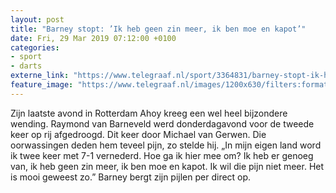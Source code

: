 ```yaml
---
layout: post
title: "Barney stopt: ’Ik heb geen zin meer, ik ben moe en kapot’"
date: Fri, 29 Mar 2019 07:12:00 +0100
categories: 
- sport 
- darts 
externe_link: "https://www.telegraaf.nl/sport/3364831/barney-stopt-ik-heb-geen-zin-meer-ik-ben-moe-en-kapot"
feature_image: "https://www.telegraaf.nl/images/1200x630/filters:format(jpeg):quality(80)/cdn-kiosk-api.telegraaf.nl/7fd8e370-51e9-11e9-a9d4-02d2fb1aa1d7.jpg"
---
```


<p class="intro">Zijn laatste avond in Rotterdam Ahoy kreeg een wel heel bijzondere wending. Raymond van Barneveld werd donderdagavond voor de tweede keer op rij afgedroogd. Dit keer door Michael van Gerwen. Die oorwassingen deden hem teveel pijn, zo stelde hij. „In mijn eigen land word ik twee keer met 7-1 vernederd. Hoe ga ik hier mee om? Ik heb er genoeg van, ik heb geen zin meer, ik ben moe en kapot. Ik wil die pijn niet meer. Het is mooi geweest zo.” Barney bergt zijn pijlen per direct op.</p>
